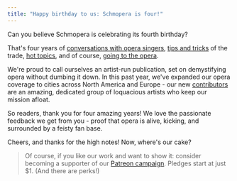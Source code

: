 ```yaml
---
title: "Happy birthday to us: Schmopera is four!"
---
```


Can you believe Schmopera is celebrating its fourth birthday?

That's four years of [conversations with opera singers](/what-weve-learned-by-talking-with-108-opera-singers/), [tips and tricks](/categories/how-to/) of the trade, [hot topics](/categories/op-ed/), and of course, [going to the opera](/categories/reviews/).

We're proud to call ourselves an artist-run publication, set on demystifying opera without dumbing it down. In this past year, we've expanded our opera coverage to cities across North America and Europe - our new [contributors](/authors/) are an amazing, dedicated group of loquacious artists who keep our mission afloat.

So readers, thank you for four amazing years! We love the passionate feedback we get from you - proof that opera is alive, kicking, and surrounded by a feisty fan base.

Cheers, and thanks for the high notes! Now, where's our cake?

>Of course, if you like our work and want to show it: consider becoming a supporter of our [Patreon campaign](https://www.patreon.com/schmopera). Pledges start at just $1. (And there are perks!)
